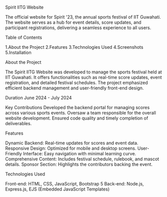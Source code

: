 Spirit IITG Website

The official website for Spirit '23, the annual sports festival of IIT Guwahati. The website serves as a hub for event details, score updates, and participant registrations, delivering a seamless experience to all users.

Table of Contents

1.About the Project
2.Features
3.Technologies Used
4.Screenshots
5.Installation

About the Project

The Spirit IITG Website was developed to manage the sports festival held at IIT Guwahati. It offers functionalities such as real-time score updates, event registration, and detailed festival schedules. The project emphasized efficient backend management and user-friendly front-end design.

Duration
June 2024 - July 2024

Key Contributions
Developed the backend portal for managing scores across various sports events.
Oversaw a team responsible for the overall website development.
Ensured code quality and timely completion of deliverables.



Features

Dynamic Backend: Real-time updates for scores and event data.
Responsive Design: Optimized for mobile and desktop screens.
User-Friendly Interface: Easy navigation with minimal learning curve.
Comprehensive Content: Includes festival schedule, rulebook, and mascot details.
Sponsor Section: Highlights the contributors backing the event.


Technologies Used

Front-end: HTML, CSS, JavaScript, Bootstrap 5
Back-end: Node.js, Express.js, EJS (Embedded JavaScript Templates)

